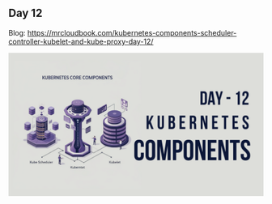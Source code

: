 ## Day 12

Blog: https://mrcloudbook.com/kubernetes-components-scheduler-controller-kubelet-and-kube-proxy-day-12/

<div align="center"> <img src="https://github.com/Aj7Ay/Kubernetes-2025/blob/main/Day-12/k8s-yt12.png"> </div>
